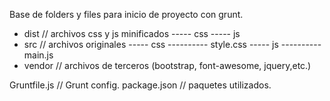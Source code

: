 Base de folders y files para inicio de proyecto con grunt.


- dist              // archivos css y js minificados
----- css
----- js
- src               // archivos originales
----- css
---------- style.css
----- js
---------- main.js
- vendor               // archivos de terceros (bootstrap, font-awesome, jquery,etc.)


Gruntfile.js        // Grunt config.
package.json        // paquetes utilizados.
